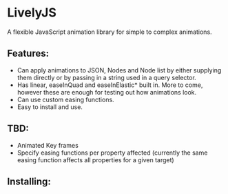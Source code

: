 # LivelyJS
A flexible JavaScript animation library for simple to complex animations.

## Features: 
* Can apply animations to JSON, Nodes and Node list by either supplying them directly or by passing in a string used in a query selector.
* Has linear, easeInQuad and easeInElastic* built in. More to come, however these are enough for testing out how animations look.
* Can use custom easing functions.
* Easy to install and use.

## TBD:
* Animated Key frames
* Specify easing functions per property affected (currently the same easing function affects all properties for a given target)


## Installing:
 
